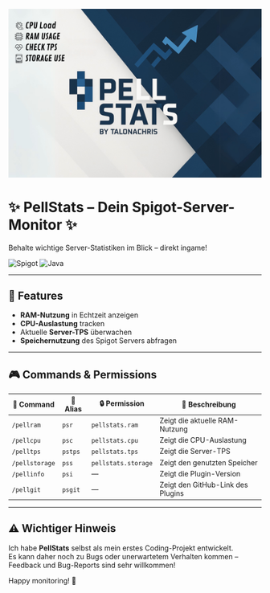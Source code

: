 ![PellData Banner](./banner.png)

# ✨ PellStats – Dein Spigot-Server-Monitor ✨

Behalte wichtige Server-Statistiken im Blick – direkt ingame!

![Spigot](https://img.shields.io/badge/spigot-1.21.5-orange)
![Java](https://img.shields.io/badge/java-17-brightgreen)

---

## 🚀 Features

- **RAM-Nutzung** in Echtzeit anzeigen
- **CPU-Auslastung** tracken
- Aktuelle **Server-TPS** überwachen
- **Speichernutzung** des Spigot Servers abfragen

---

## 🎮 Commands & Permissions

| 📝 Command     | 🎯 Alias | 🔒 Permission       | 📖 Beschreibung                   |
| -------------- | -------- | ------------------- | --------------------------------- |
| `/pellram`     | `psr`    | `pellstats.ram`     | Zeigt die aktuelle RAM-Nutzung    |
| `/pellcpu`     | `psc`    | `pellstats.cpu`     | Zeigt die CPU-Auslastung          |
| `/pelltps`     | `pstps`  | `pellstats.tps`     | Zeigt die Server-TPS              |
| `/pellstorage` | `pss`    | `pellstats.storage` | Zeigt den genutzten Speicher      |
| `/pellinfo`    | `psi`    | —                   | Zeigt die Plugin-Version          |
| `/pellgit`     | `psgit`  | —                   | Zeigt den GitHub-Link des Plugins |

---

## ⚠️ Wichtiger Hinweis

Ich habe **PellStats** selbst als mein erstes Coding-Projekt entwickelt.\
Es kann daher noch zu Bugs oder unerwartetem Verhalten kommen – Feedback und Bug-Reports sind sehr willkommen!

Happy monitoring! 🎉
